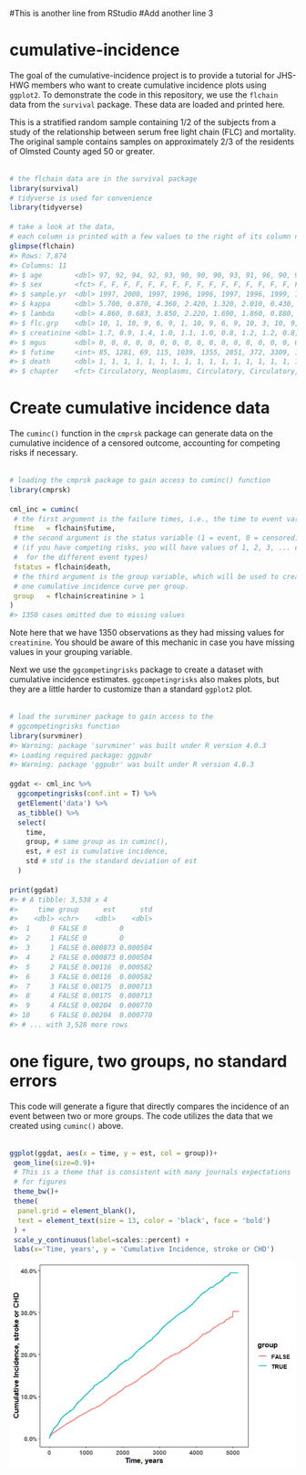 
<!-- README.md is generated from README.Rmd. Please edit that file -->

#This is another line from RStudio
#Add another line 3



# cumulative-incidence

The goal of the cumulative-incidence project is to provide a tutorial
for JHS-HWG members who want to create cumulative incidence plots using
`ggplot2`. To demonstrate the code in this repository, we use the
`flchain` data from the `survival` package. These data are loaded and
printed here.

This is a stratified random sample containing 1/2 of the subjects from a
study of the relationship between serum free light chain (FLC) and
mortality. The original sample contains samples on approximately 2/3 of
the residents of Olmsted County aged 50 or greater.

``` r

# the flchain data are in the survival package
library(survival)
# tidyverse is used for convenience
library(tidyverse)

# take a look at the data, 
# each column is printed with a few values to the right of its column name
glimpse(flchain)
#> Rows: 7,874
#> Columns: 11
#> $ age        <dbl> 97, 92, 94, 92, 93, 90, 90, 90, 93, 91, 96, 90, 90, 97, ...
#> $ sex        <fct> F, F, F, F, F, F, F, F, F, F, F, F, F, F, F, F, F, F, F,...
#> $ sample.yr  <dbl> 1997, 2000, 1997, 1996, 1996, 1997, 1996, 1999, 1996, 19...
#> $ kappa      <dbl> 5.700, 0.870, 4.360, 2.420, 1.320, 2.010, 0.430, 2.470, ...
#> $ lambda     <dbl> 4.860, 0.683, 3.850, 2.220, 1.690, 1.860, 0.880, 2.700, ...
#> $ flc.grp    <dbl> 10, 1, 10, 9, 6, 9, 1, 10, 9, 6, 9, 10, 3, 10, 9, 6, 7, ...
#> $ creatinine <dbl> 1.7, 0.9, 1.4, 1.0, 1.1, 1.0, 0.8, 1.2, 1.2, 0.8, 1.3, 1...
#> $ mgus       <dbl> 0, 0, 0, 0, 0, 0, 0, 0, 0, 0, 0, 0, 0, 0, 0, 0, 0, 0, 0,...
#> $ futime     <int> 85, 1281, 69, 115, 1039, 1355, 2851, 372, 3309, 1326, 27...
#> $ death      <dbl> 1, 1, 1, 1, 1, 1, 1, 1, 1, 1, 1, 1, 1, 1, 1, 1, 1, 1, 1,...
#> $ chapter    <fct> Circulatory, Neoplasms, Circulatory, Circulatory, Circul...
```

# Create cumulative incidence data

The `cuminc()` function in the `cmprsk` package can generate data on the
cumulative incidence of a censored outcome, accounting for competing
risks if necessary.

``` r

# loading the cmprsk package to gain access to cuminc() function
library(cmprsk)

cml_inc = cuminc(
 # the first argument is the failure times, i.e., the time to event variable
 ftime   = flchain$futime, 
 # the second argument is the status variable (1 = event, 0 = censored)
 # (if you have competing risks, you will have values of 1, 2, 3, ... etc 
 #  for the different event types)
 fstatus = flchain$death,
 # the third argument is the group variable, which will be used to create 
 # one cumulative incidence curve per group.
 group   = flchain$creatinine > 1
)
#> 1350 cases omitted due to missing values
```

Note here that we have 1350 observations as they had missing values for
`creatinine`. You should be aware of this mechanic in case you have
missing values in your grouping variable.

Next we use the `ggcompetingrisks` package to create a dataset with
cumulative incidence estimates. `ggcompetingrisks` also makes plots, but
they are a little harder to customize than a standard `ggplot2` plot.

``` r

# load the survminer package to gain access to the
# ggcompetingrisks function 
library(survminer)
#> Warning: package 'survminer' was built under R version 4.0.3
#> Loading required package: ggpubr
#> Warning: package 'ggpubr' was built under R version 4.0.3

ggdat <- cml_inc %>%
  ggcompetingrisks(conf.int = T) %>%
  getElement('data') %>%
  as_tibble() %>%
  select(
    time,
    group, # same group as in cuminc(),
    est, # est is cumulative incidence,
    std # std is the standard deviation of est
  )

print(ggdat)
#> # A tibble: 3,538 x 4
#>     time group      est      std
#>    <dbl> <chr>    <dbl>    <dbl>
#>  1     0 FALSE 0        0       
#>  2     1 FALSE 0        0       
#>  3     1 FALSE 0.000873 0.000504
#>  4     2 FALSE 0.000873 0.000504
#>  5     2 FALSE 0.00116  0.000582
#>  6     3 FALSE 0.00116  0.000582
#>  7     3 FALSE 0.00175  0.000713
#>  8     4 FALSE 0.00175  0.000713
#>  9     4 FALSE 0.00204  0.000770
#> 10     6 FALSE 0.00204  0.000770
#> # ... with 3,528 more rows
```

# one figure, two groups, no standard errors

This code will generate a figure that directly compares the incidence of
an event between two or more groups. The code utilizes the data that we
created using `cuminc()` above.

``` r

ggplot(ggdat, aes(x = time, y = est, col = group))+
 geom_line(size=0.9)+
 # This is a theme that is consistent with many journals expectations
 # for figures
 theme_bw()+
 theme(
  panel.grid = element_blank(),
  text = element_text(size = 13, color = 'black', face = 'bold')
 ) +
 scale_y_continuous(label=scales::percent) +
 labs(x='Time, years', y = 'Cumulative Incidence, stroke or CHD')
```

![](README_files/figure-gfm/unnamed-chunk-2-1.png)<!-- -->
